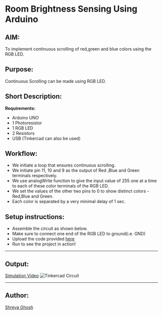 # Room Brightness Sensing Using Arduino

## AIM:

To implement continuous scrolling of red,green and blue colors using the RGB LED.

## Purpose:

Continuous Scrolling can be made using RGB LED.

## Short Description:

**Requirements:**

- Arduino UNO
- 1 Photoresistor
- 1 RGB LED
- 2 Resistors
- USB
  (Tinkercad can also be used)

## Workflow:

- We initiate a loop that ensures continuous scrolling.
- We initiate pin 11, 10 and 9 as the output of Red ,Blue and Green terminals respectively.
- We use analogWrite function to give the input value of 255 one at a time to each of these color terminals of the RGB LED.
- We set the values of the other two pins to 0 to show distinct colors - Red,Blue and Green.
- Each color is separated by a very minimal delay of 1 sec.

## Setup instructions:

- Assemble the circuit as shown below.
- Make sure to connect one end of the RGB LED to ground(i.e. GND)
- Upload the code provided [here](https://github.com/shreya024/IoT-Spot/blob/main/Arduino/RGB%20LED%20Scrolling/rgb_led_scrolling.ino)
- Run to see the project in action!

---

## Output:

[Simulation Video](https://github.com/shreya024/IoT-Spot/blob/main/Arduino/RGB%20LED%20Scrolling/Images/rgb_led_scrolling.mp4)
![Tinkercad Circuit](https://github.com/shreya024/IoT-Spot/blob/main/Arduino/RGB%20LED%20Scrolling/Images/rgb_led_scrolling.png)

---

## Author:

[Shreya Ghosh](https://github.com/shreya024)
